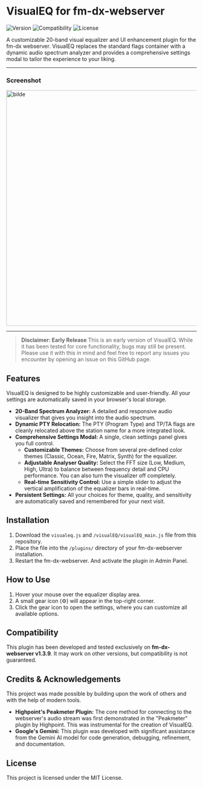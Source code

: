 # VisualEQ for fm-dx-webserver

![Version](https://img.shields.io/badge/version-1.1-blue)
![Compatibility](https://img.shields.io/badge/fm--dx--webserver-v1.3.9-brightgreen)
![License](https://img.shields.io/badge/license-MIT-green)

A customizable 20-band visual equalizer and UI enhancement plugin for the fm-dx webserver. VisualEQ replaces the standard flags container with a dynamic audio spectrum analyzer and provides a comprehensive settings modal to tailor the experience to your liking.

---

### Screenshot


<img width="2106" height="622" alt="bilde" src="https://github.com/user-attachments/assets/951dd17e-10e2-4080-8863-e6076dd296bd" />


---

> **Disclaimer: Early Release**
> This is an early version of VisualEQ. While it has been tested for core functionality, bugs may still be present. Please use it with this in mind and feel free to report any issues you encounter by opening an issue on this GitHub page.

## Features

VisualEQ is designed to be highly customizable and user-friendly. All your settings are automatically saved in your browser's local storage.

*   **20-Band Spectrum Analyzer:** A detailed and responsive audio visualizer that gives you insight into the audio spectrum.
*   **Dynamic PTY Relocation:** The PTY (Program Type) and TP/TA flags are cleanly relocated above the station name for a more integrated look.
*   **Comprehensive Settings Modal:** A single, clean settings panel gives you full control.
    *   **Customizable Themes:** Choose from several pre-defined color themes (Classic, Ocean, Fire, Matrix, Synth) for the equalizer.
    *   **Adjustable Analyser Quality:** Select the FFT size (Low, Medium, High, Ultra) to balance between frequency detail and CPU performance. You can also turn the visualizer off completely.
    *   **Real-time Sensitivity Control:** Use a simple slider to adjust the vertical amplification of the equalizer bars in real-time.
*   **Persistent Settings:** All your choices for theme, quality, and sensitivity are automatically saved and remembered for your next visit.

## Installation

1.  Download the `visualeq.js` and `/visualEQ/visualEQ_main.js` file from this repository.
2.  Place the file into the `/plugins/` directory of your fm-dx-webserver installation.
3.  Restart the fm-dx-webserver. And activate the plugin in Admin Panel.

## How to Use

1.  Hover your mouse over the equalizer display area.
2.  A small gear icon (⚙️) will appear in the top-right corner.
3.  Click the gear icon to open the settings, where you can customize all available options.

## Compatibility

This plugin has been developed and tested exclusively on **fm-dx-webserver v1.3.9**. It may work on other versions, but compatibility is not guaranteed.

## Credits & Acknowledgements

This project was made possible by building upon the work of others and with the help of modern tools.

*   **Highpoint's Peakmeter Plugin:** The core method for connecting to the webserver's audio stream was first demonstrated in the "Peakmeter" plugin by Highpoint. This was instrumental for the creation of VisualEQ.
*   **Google's Gemini:** This plugin was developed with significant assistance from the Gemini AI model for code generation, debugging, refinement, and documentation.

## License

This project is licensed under the MIT License.
